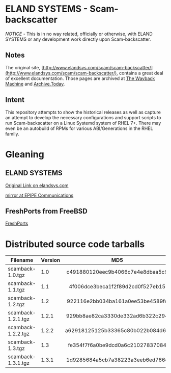# ELAND SYSTEMS - Scam-backscatter

*NOTICE* - This is in no way related, officially or otherwise, with ELAND SYSTEMS or any development work directly upon Scam-backscatter.

## Notes

The original site,
[http://www.elandsys.com/scam/scam-backscatter/](http://www.elandsys.com/scam/scam-backscatter/), contains a great deal of excellent documentation.  Those pages are archived at [The Wayback Machine](https://web.archive.org/web/) and [Archive.Today](https://archive.today).

## Intent

This repository attempts to show the historical releases as well as capture an attempt to develop the necessary configurations and support scripts to run Scam-backscatter on a Linux Systemd system of RHEL 7+.  There may even be an autobuild of RPMs for various ABI/Generations in the RHEL family.

# Gleaning

## ELAND SYSTEMS

[Original Link on elandsys.com](http://www.elandsys.com/scam/scam-backscatter/)

[mirror at EPIPE Communications](https://dist.epipe.com/mirrors/scam-backscatter/)

## FreshPorts from FreeBSD

[FreshPorts](https://www.freshports.org/mail/scam-backscatter/)

# Distributed source code tarballs

| **Filename**       | **Version** |              **MD5**             |                            **SHA256**                            |
|--------------------|-------------|:--------------------------------:|:----------------------------------------------------------------:|
| scamback-1.0.tgz   | 1.0         | c491880120eec9b4066c7e4e8dbaa5c9 | aab359b5730f0090fcf90b888166d6844397e4e73093d89b2845f0243456e559 |
| scamback-1.1.tgz   | 1.1         | 4f006dce3beca1f2f89d2cd0f527eb15 | 934f139ec7821bd7b36b200a8c658210a54357707aa41571f290709b8dbe417e |
| scamback-1.2.tgz   | 1.2         | 922116e2bb034ba161a0ee53be4589fe | 620a2367861af17113e0fc25098428572ce4b9cf2c28db434f4c26d67a5582d5 |
| scamback-1.2.1.tgz | 1.2.1       | 929bb8ae82ca3330de332ad6b322c294 | d899d8b6909cfbaafd8d5b0be872d226d640da635cfe5eff1e9e6a30198add28 |
| scamback-1.2.2.tgz | 1.2.2       | a62918125125b33365c80b022b084d60 | d7fb87a646efeaab11cc1ba00c8f3ed5e0a2321f48caa98a38a9adfbb3839739 |
| scamback-1.3.tgz   | 1.3         | fe354f7f6a0be9dcd0a6c21027837084 | 2b7980252cdf3cbc5947a00a96725a5a3aec45845af05571bb1ecd26fd2908e4 |
| scamback-1.3.1.tgz | 1.3.1       | 1d9285684a5cb7a38223a3eeb6ed766e | 5c3ee0a49c831a22a5c87de5a5402293be4fe49f03b26e70d62fdc6c08a700a5 |
